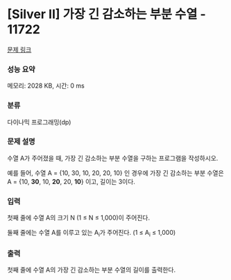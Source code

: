 # [Silver II] 가장 긴 감소하는 부분 수열 - 11722 

[문제 링크](https://www.acmicpc.net/problem/11722) 

### 성능 요약

메모리: 2028 KB, 시간: 0 ms

### 분류

다이나믹 프로그래밍(dp)

### 문제 설명

<p>수열 A가 주어졌을 때, 가장 긴 감소하는 부분 수열을 구하는 프로그램을 작성하시오.</p>

<p>예를 들어, 수열 A = {10, 30, 10, 20, 20, 10} 인 경우에 가장 긴 감소하는 부분 수열은 A = {10, <strong>30</strong>, 10, <strong>20</strong>, 20, <strong>10</strong>}  이고, 길이는 3이다.</p>

### 입력 

 <p>첫째 줄에 수열 A의 크기 N (1 ≤ N ≤ 1,000)이 주어진다.</p>

<p>둘째 줄에는 수열 A를 이루고 있는 A<sub>i</sub>가 주어진다. (1 ≤ A<sub>i</sub> ≤ 1,000)</p>

### 출력 

 <p>첫째 줄에 수열 A의 가장 긴 감소하는 부분 수열의 길이를 출력한다.</p>


